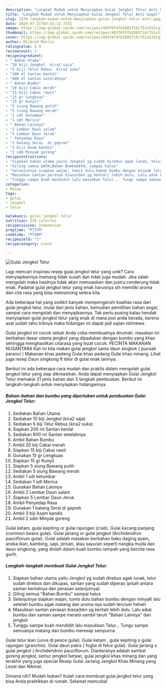 ```yaml
---
description: "Langkah Mudah untuk Menyiapkan Gulai Jengkol Telur Anti Gagal"
title: "Langkah Mudah untuk Menyiapkan Gulai Jengkol Telur Anti Gagal"
slug: 1570-langkah-mudah-untuk-menyiapkan-gulai-jengkol-telur-anti-gagal
date: 2020-07-21T03:42:12.733Z
image: https://img-global.cpcdn.com/recipes/483f0f4fb2885f18/751x532cq70/gulai-jengkol-telur-foto-resep-utama.jpg
thumbnail: https://img-global.cpcdn.com/recipes/483f0f4fb2885f18/751x532cq70/gulai-jengkol-telur-foto-resep-utama.jpg
cover: https://img-global.cpcdn.com/recipes/483f0f4fb2885f18/751x532cq70/gulai-jengkol-telur-foto-resep-utama.jpg
author: Mildred Martin
ratingvalue: 3.9
reviewcount: 3
recipeingredient:
- " Bahan Utama"
- "10 biji Jengkol  kira2 saja"
- "5 biji Telur Rebus  kira2 suka"
- "200 ml Santan kental"
- "600 ml Santan setelahnya"
- " Bahan Bumbu"
- "20 biji Cabai merah"
- "15 biji Cabai rawit"
- "15 gr Lengkuas"
- "15 gr Kunyit"
- "5 siung Bawang putih"
- "5 siung Bawang merah"
- "1 sdt ketumbar"
- "1 sdt Merica"
- " Bahan Lainnya"
- "2 Lembar Daun salam"
- "5 Lembar Daun Jeruk"
- " Penyedap Rasa"
- "1 batang Serai  di geprek"
- "3 biji Asam kandis"
- "2 sdm Minyak goreng"
recipeinstructions:
- "Siapkan bahan utama yaitu Jengkol yg sudah direbus agak lunak, telur sudah direbus dan dikupas, santan yang sudah diperas (pisah antara santan kentalnya dan perasan selanjutnya)"
- "Giling semua &#34;Bahan Bumbu&#34; sampai halus"
- "Selanjutnya siapkan wajan, tumis dulu bahan bumbu dengan minyaK lalu setelah bumbu agak matang dan aroma nya sudah tercium heheh"
- "Masukkan santan perasan biasa(bkn yg kental) lebih dulu. Lalu aduk bumbu dan santan sampe merata sambil taruh &#34;Bahan Lainnya&#34; dan jengkol"
- "Tunggu sampe kuah mendidih lalu masukkan Telur... Tungu sampe semuanya matang dan bumbu meresap sempurna"
categories:
- Resep
tags:
- gulai
- jengkol
- telur

katakunci: gulai jengkol telur 
nutrition: 239 calories
recipecuisine: Indonesian
preptime: "PT37M"
cooktime: "PT48M"
recipeyield: "1"
recipecategory: Lunch

---
```



![Gulai Jengkol Telur](https://img-global.cpcdn.com/recipes/483f0f4fb2885f18/751x532cq70/gulai-jengkol-telur-foto-resep-utama.jpg)

Lagi mencari inspirasi resep gulai jengkol telur yang unik? Cara menyiapkannya memang tidak susah dan tidak juga mudah. Jika salah mengolah maka hasilnya tidak akan memuaskan dan justru cenderung tidak enak. Padahal gulai jengkol telur yang enak harusnya sih memiliki aroma dan cita rasa yang bisa memancing selera kita.

Ada beberapa hal yang sedikit banyak mempengaruhi kualitas rasa dari gulai jengkol telur, mulai dari jenis bahan, kemudian pemilihan bahan segar, sampai cara mengolah dan menyajikannya. Tak perlu pusing kalau hendak menyiapkan gulai jengkol telur yang enak di mana pun anda berada, karena asal sudah tahu triknya maka hidangan ini dapat jadi sajian istimewa.

Gulai jengkol ini cocok sekali Anda coba membuatnya dirumah. masakan ini berbahan dasar utama jengkol yang dipadukan dengan bumbu yang khas sehingga menghasilkan citarasa yang lezat cocok. PECINTA MAKANAN NUSANTARA Kali ini kita makan gulai jengkol sama daun singkok ( pucuak paranci ) Makanan khas padang Gulai khas padang Gulai khas minang. Lihat juga resep Daun singkong ft telor di gulai enak lainnya.


Berikut ini ada beberapa cara mudah dan praktis dalam mengolah gulai jengkol telur yang siap dikreasikan. Anda dapat menyiapkan Gulai Jengkol Telur memakai 21 jenis bahan dan 5 langkah pembuatan. Berikut ini langkah-langkah untuk menyiapkan hidangannya.

<!--inarticleads1-->

##### Bahan-bahan dan bumbu yang diperlukan untuk pembuatan Gulai Jengkol Telur:

1. Sediakan  Bahan Utama
1. Sediakan 10 biji Jengkol  (kira2 saja)
1. Sediakan 5 biji Telur Rebus  (kira2 suka)
1. Siapkan 200 ml Santan kental
1. Sediakan 600 ml Santan setelahnya
1. Ambil  Bahan Bumbu
1. Ambil 20 biji Cabai merah
1. Siapkan 15 biji Cabai rawit
1. Gunakan 15 gr Lengkuas
1. Siapkan 15 gr Kunyit
1. Siapkan 5 siung Bawang putih
1. Sediakan 5 siung Bawang merah
1. Ambil 1 sdt ketumbar
1. Sediakan 1 sdt Merica
1. Gunakan  Bahan Lainnya
1. Ambil 2 Lembar Daun salam
1. Siapkan 5 Lembar Daun Jeruk
1. Ambil  Penyedap Rasa
1. Gunakan 1 batang Serai  di geprek
1. Ambil 3 biji Asam kandis
1. Ambil 2 sdm Minyak goreng


Gulai ketam, gulai kepiting or gulai rajungan (crab). Gulai kacang panjang (common beans gulai). Gulai jariang or gulai jengkol (Archidendron pauciflorum gulai). Gulai adalah masakan berbahan baku daging ayam, aneka ikan, kambing, sapi, jeroan, atau sayuran seperti nangka muda dan daun singkong, yang diolah dalam kuah bumbu rempah yang bercita rasa gurih. 

<!--inarticleads2-->

##### Langkah-langkah membuat Gulai Jengkol Telur:

1. Siapkan bahan utama yaitu Jengkol yg sudah direbus agak lunak, telur sudah direbus dan dikupas, santan yang sudah diperas (pisah antara santan kentalnya dan perasan selanjutnya)
1. Giling semua &#34;Bahan Bumbu&#34; sampai halus
1. Selanjutnya siapkan wajan, tumis dulu bahan bumbu dengan minyaK lalu setelah bumbu agak matang dan aroma nya sudah tercium heheh
1. Masukkan santan perasan biasa(bkn yg kental) lebih dulu. Lalu aduk bumbu dan santan sampe merata sambil taruh &#34;Bahan Lainnya&#34; dan jengkol
1. Tunggu sampe kuah mendidih lalu masukkan Telur... Tungu sampe semuanya matang dan bumbu meresap sempurna


Gulai telur ikan (uova di pesce gulai). Gulai ketam , gulai kepiting o gulai rajungan (granchio). Gulai daun pakis ( foglia di felce gulai). Gulai jariang o gulai jengkol ( Archidendron pauciflorum. Diantaranya adalah sambal goreng jengkol, semur jengkol betawi, gulai jengkol khas minang dan yang terakhir yang juga special Resep Gulai Jariang Jengkol Khas Minang yang Lezat dan Nikmat. 

Gimana nih? Mudah bukan? Itulah cara membuat gulai jengkol telur yang bisa Anda praktikkan di rumah. Selamat mencoba!
